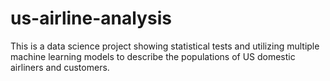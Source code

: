 # us-airline-analysis
This is a data science project showing statistical tests and utilizing multiple machine learning models to describe the populations of US domestic airliners and customers.

